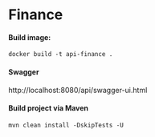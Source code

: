 # Finance

#### Build image:

```shell
docker build -t api-finance .
```

#### Swagger
http://localhost:8080/api/swagger-ui.html

#### Build project via Maven

```shell
mvn clean install -DskipTests -U 
```